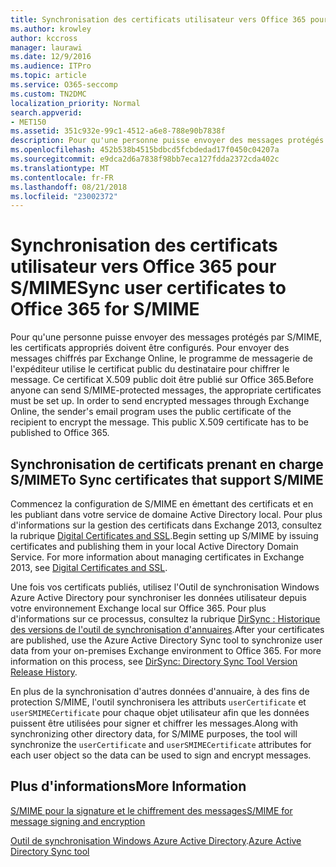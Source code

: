```yaml
---
title: Synchronisation des certificats utilisateur vers Office 365 pour S/MIME
ms.author: krowley
author: kccross
manager: laurawi
ms.date: 12/9/2016
ms.audience: ITPro
ms.topic: article
ms.service: O365-seccomp
ms.custom: TN2DMC
localization_priority: Normal
search.appverid:
- MET150
ms.assetid: 351c932e-99c1-4512-a6e8-788e90b7838f
description: Pour qu'une personne puisse envoyer des messages protégés par S/MIME, les certificats appropriés doivent être configurés. Pour envoyer des messages chiffrés par Exchange Online, le programme de messagerie de l'expéditeur utilise le certificat public du destinataire pour chiffrer le message. Ce certificat X.509 public doit être publié sur Office 365.
ms.openlocfilehash: 452b538b4515bdbcd5fcbdedad17f0450c04207a
ms.sourcegitcommit: e9dca2d6a7838f98bb7eca127fdda2372cda402c
ms.translationtype: MT
ms.contentlocale: fr-FR
ms.lasthandoff: 08/21/2018
ms.locfileid: "23002372"
---
```

# <a name="sync-user-certificates-to-office-365-for-smime"></a><span data-ttu-id="dce40-105">Synchronisation des certificats utilisateur vers Office 365 pour S/MIME</span><span class="sxs-lookup"><span data-stu-id="dce40-105">Sync user certificates to Office 365 for S/MIME</span></span>

<span data-ttu-id="dce40-p102">Pour qu'une personne puisse envoyer des messages protégés par S/MIME, les certificats appropriés doivent être configurés. Pour envoyer des messages chiffrés par Exchange Online, le programme de messagerie de l'expéditeur utilise le certificat public du destinataire pour chiffrer le message. Ce certificat X.509 public doit être publié sur Office 365.</span><span class="sxs-lookup"><span data-stu-id="dce40-p102">Before anyone can send S/MIME-protected messages, the appropriate certificates must be set up. In order to send encrypted messages through Exchange Online, the sender's email program uses the public certificate of the recipient to encrypt the message. This public X.509 certificate has to be published to Office 365.</span></span>
  
## <a name="to-sync-certificates-that-support-smime"></a><span data-ttu-id="dce40-109">Synchronisation de certificats prenant en charge S/MIME</span><span class="sxs-lookup"><span data-stu-id="dce40-109">To Sync certificates that support S/MIME</span></span>

<span data-ttu-id="dce40-p103">Commencez la configuration de S/MIME en émettant des certificats et en les publiant dans votre service de domaine Active Directory local. Pour plus d'informations sur la gestion des certificats dans Exchange 2013, consultez la rubrique [Digital Certificates and SSL](http://technet.microsoft.com/library/a9e2e08c-d46a-4135-a387-eb653212b676.aspx).</span><span class="sxs-lookup"><span data-stu-id="dce40-p103">Begin setting up S/MIME by issuing certificates and publishing them in your local Active Directory Domain Service. For more information about managing certificates in Exchange 2013, see [Digital Certificates and SSL](http://technet.microsoft.com/library/a9e2e08c-d46a-4135-a387-eb653212b676.aspx).</span></span>
  
<span data-ttu-id="dce40-p104">Une fois vos certificats publiés, utilisez l'Outil de synchronisation Windows Azure Active Directory pour synchroniser les données utilisateur depuis votre environnement Exchange local sur Office 365. Pour plus d'informations sur ce processus, consultez la rubrique [DirSync : Historique des versions de l'outil de synchronisation d'annuaires](https://go.microsoft.com/fwlink/p/?LinkId=392587).</span><span class="sxs-lookup"><span data-stu-id="dce40-p104">After your certificates are published, use the Azure Active Directory Sync tool to synchronize user data from your on-premises Exchange environment to Office 365. For more information on this process, see [DirSync: Directory Sync Tool Version Release History](https://go.microsoft.com/fwlink/p/?LinkId=392587).</span></span>
  
<span data-ttu-id="dce40-114">En plus de la synchronisation d'autres données d'annuaire, à des fins de protection S/MIME, l'outil synchronisera les attributs  `userCertificate` et  `userSMIMECertificate` pour chaque objet utilisateur afin que les données puissent être utilisées pour signer et chiffrer les messages.</span><span class="sxs-lookup"><span data-stu-id="dce40-114">Along with synchronizing other directory data, for S/MIME purposes, the tool will synchronize the  `userCertificate` and  `userSMIMECertificate` attributes for each user object so the data can be used to sign and encrypt messages.</span></span> 
  
## <a name="more-information"></a><span data-ttu-id="dce40-115">Plus d'informations</span><span class="sxs-lookup"><span data-stu-id="dce40-115">More Information</span></span>

[<span data-ttu-id="dce40-116">S/MIME pour la signature et le chiffrement des messages</span><span class="sxs-lookup"><span data-stu-id="dce40-116">S/MIME for message signing and encryption</span></span>](s-mime-for-message-signing-and-encryption.md)
  
<span data-ttu-id="dce40-117">[Outil de synchronisation Windows Azure Active Directory](https://go.microsoft.com/fwlink/p/?LinkId=392587).</span><span class="sxs-lookup"><span data-stu-id="dce40-117">[Azure Active Directory Sync tool](https://go.microsoft.com/fwlink/p/?LinkId=392587)</span></span>
  

